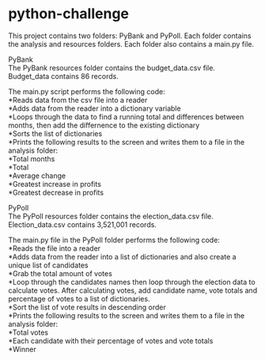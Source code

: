 # python-challenge
This project contains two folders:  PyBank and PyPoll.  Each folder contains the analysis and resources folders. Each folder also contains a main.py file.

PyBank  
The PyBank resources folder contains the budget_data.csv file.  Budget_data contains 86 records.  

The main.py script performs the following code:  
    *Reads data from the csv file into a reader  
    *Adds data from the reader into a dictionary variable  
    *Loops through the data to find a running total and  differences between months, then add the differnence to the existing dictionary  
    *Sorts the list of dictionaries  
    *Prints the following results to the screen and writes them to a file in the analysis folder:  
        *Total months  
        *Total  
        *Average change  
        *Greatest increase in profits  
        *Greatest decrease in profits  

PyPoll  
The PyPoll resources folder contains the election_data.csv file. Election_data.csv contains 3,521,001 records.  

The main.py file in the PyPoll folder performs the following code:  
    *Reads the file into a reader  
    *Adds data from the reader into a list of dictionaries and also create a unique list of candidates  
    *Grab the total amount of votes  
    *Loop through the candidates names then loop through the election data to calculate votes. After calculating votes, add candidate name, vote totals and percentage of votes to a list of dictionaries.  
    *Sort the list of vote results in descending order  
    *Prints the following results to the screen and writes them to a file in the analysis folder:  
        *Total votes  
        *Each candidate with their percentage of votes and vote totals  
        *Winner  